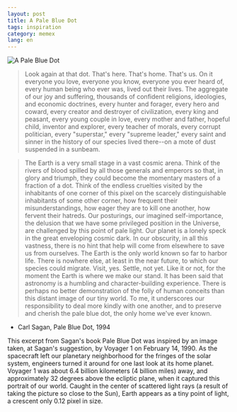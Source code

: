 ```yaml
---
layout: post
title: A Pale Blue Dot
tags: inspiration
category: memex
lang: en
---
```


![A Pale Blue Dot](/images/pale-blue-dot.jpg)

>Look again at that dot. That's here. That's home. That's us. On it everyone you love, everyone you know, everyone you ever heard of, every human being who ever was, lived out their lives. The aggregate of our joy and suffering, thousands of confident religions, ideologies, and economic doctrines, every hunter and forager, every hero and coward, every creator and destroyer of civilization, every king and peasant, every young couple in love, every mother and father, hopeful child, inventor and explorer, every teacher of morals, every corrupt politician, every "superstar," every "supreme leader," every saint and sinner in the history of our species lived there--on a mote of dust suspended in a sunbeam.

>The Earth is a very small stage in a vast cosmic arena. Think of the rivers of blood spilled by all those generals and emperors so that, in glory and triumph, they could become the momentary masters of a fraction of a dot. Think of the endless cruelties visited by the inhabitants of one corner of this pixel on the scarcely distinguishable inhabitants of some other corner, how frequent their misunderstandings, how eager they are to kill one another, how fervent their hatreds.
Our posturings, our imagined self-importance, the delusion that we have some privileged position in the Universe, are challenged by this point of pale light. Our planet is a lonely speck in the great enveloping cosmic dark. In our obscurity, in all this vastness, there is no hint that help will come from elsewhere to save us from ourselves.
The Earth is the only world known so far to harbor life. There is nowhere else, at least in the near future, to which our species could migrate. Visit, yes. Settle, not yet. Like it or not, for the moment the Earth is where we make our stand.
It has been said that astronomy is a humbling and character-building experience. There is perhaps no better demonstration of the folly of human conceits than this distant image of our tiny world. To me, it underscores our responsibility to deal more kindly with one another, and to preserve and cherish the pale blue dot, the only home we've ever known.

- Carl Sagan, Pale Blue Dot, 1994

This excerpt from Sagan's book  Pale Blue Dot  was inspired by an image taken, at Sagan's suggestion, by Voyager 1 on February 14, 1990. As the spacecraft left our planetary neighborhood for the fringes of the solar system, engineers turned it around for one last look at its home planet. Voyager 1 was about 6.4 billion kilometers (4 billion miles) away, and approximately 32 degrees above the ecliptic plane, when it captured this portrait of our world. Caught in the center of scattered light rays (a result of taking the picture so close to the Sun), Earth appears as a tiny point of light, a crescent only 0.12 pixel in size.

